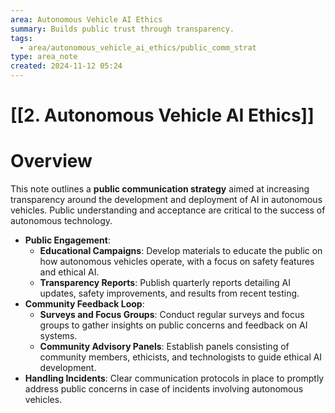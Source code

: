 ```yaml
---
area: Autonomous Vehicle AI Ethics
summary: Builds public trust through transparency.
tags:
  - area/autonomous_vehicle_ai_ethics/public_comm_strat
type: area_note
created: 2024-11-12 05:24
---
```

# [[2. Autonomous Vehicle AI Ethics]] 
# Overview
This note outlines a **public communication strategy** aimed at increasing transparency around the development and deployment of AI in autonomous vehicles. Public understanding and acceptance are critical to the success of autonomous technology.

- **Public Engagement**:
    - **Educational Campaigns**: Develop materials to educate the public on how autonomous vehicles operate, with a focus on safety features and ethical AI.
    - **Transparency Reports**: Publish quarterly reports detailing AI updates, safety improvements, and results from recent testing.
- **Community Feedback Loop**:
    - **Surveys and Focus Groups**: Conduct regular surveys and focus groups to gather insights on public concerns and feedback on AI systems.
    - **Community Advisory Panels**: Establish panels consisting of community members, ethicists, and technologists to guide ethical AI development.
- **Handling Incidents**: Clear communication protocols in place to promptly address public concerns in case of incidents involving autonomous vehicles.

